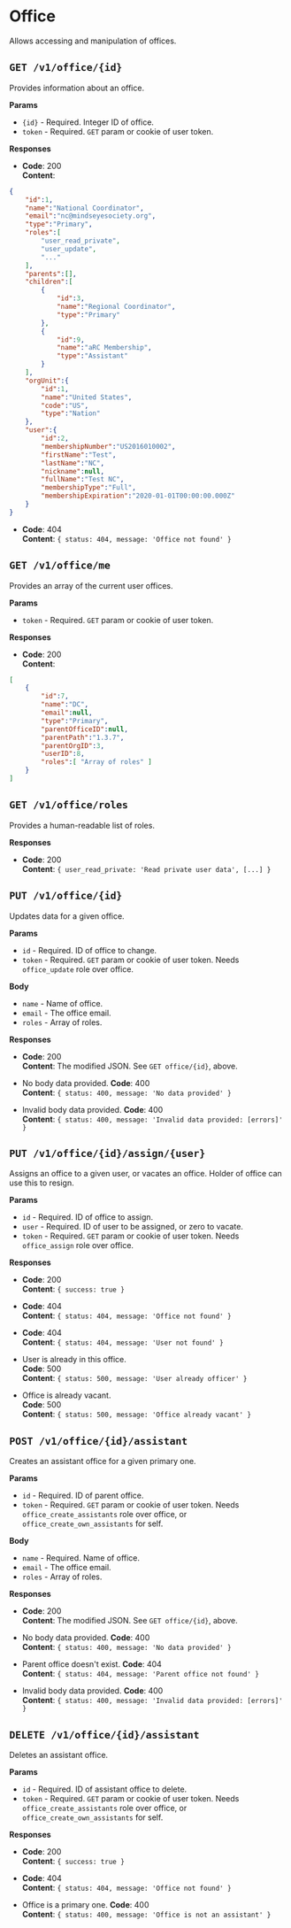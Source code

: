 # Office
Allows accessing and manipulation of offices.

## `GET /v1/office/{id}`
Provides information about an office.

__Params__
* `{id}` - Required. Integer ID of office.
* `token` - Required. `GET` param or cookie of user token.

__Responses__

* __Code__: 200<br>
  __Content__:
```json
{
	"id":1,
	"name":"National Coordinator",
	"email":"nc@mindseyesociety.org",
	"type":"Primary",
	"roles":[
		"user_read_private",
		"user_update",
		"..."
	],
	"parents":[],
	"children":[
		{
			"id":3,
			"name":"Regional Coordinator",
			"type":"Primary"
		},
		{
			"id":9,
			"name":"aRC Membership",
			"type":"Assistant"
		}
	],
	"orgUnit":{
		"id":1,
		"name":"United States",
		"code":"US",
		"type":"Nation"
	},
	"user":{
		"id":2,
		"membershipNumber":"US2016010002",
		"firstName":"Test",
		"lastName":"NC",
		"nickname":null,
		"fullName":"Test NC",
		"membershipType":"Full",
		"membershipExpiration":"2020-01-01T00:00:00.000Z"
	}
}
```

* __Code__: 404<br>
  __Content__: `{ status: 404, message: 'Office not found' }`

## `GET /v1/office/me`
Provides an array of the current user offices.

__Params__
* `token` - Required. `GET` param or cookie of user token.

__Responses__

* __Code__: 200<br>
  __Content__:
```json
[
	{
		"id":7,
		"name":"DC",
		"email":null,
		"type":"Primary",
		"parentOfficeID":null,
		"parentPath":"1.3.7",
		"parentOrgID":3,
		"userID":8,
		"roles":[ "Array of roles" ]
	}
]
```

## `GET /v1/office/roles`
Provides a human-readable list of roles.


__Responses__

* __Code__: 200<br>
__Content__: `{ user_read_private: 'Read private user data', [...] }`


## `PUT /v1/office/{id}`
Updates data for a given office.

__Params__
* `id` - Required. ID of office to change.
* `token` - Required. `GET` param or cookie of user token. Needs `office_update` role over office.

__Body__
* `name` - Name of office.
* `email` - The office email.
* `roles` - Array of roles.

__Responses__

* __Code__: 200<br>
__Content__: The modified JSON. See `GET office/{id}`, above.

* No body data provided.
__Code__: 400<br>
__Content__: `{ status: 400, message: 'No data provided' }`

* Invalid body data provided.
__Code__: 400<br>
__Content__: `{ status: 400, message: 'Invalid data provided: [errors]' }`


## `PUT /v1/office/{id}/assign/{user}`
Assigns an office to a given user, or vacates an office. Holder of office can use this to resign.

__Params__
* `id` - Required. ID of office to assign.
* `user` - Required. ID of user to be assigned, or zero to vacate.
* `token` - Required. `GET` param or cookie of user token. Needs `office_assign` role over office.

__Responses__

* __Code__: 200<br>
__Content__: `{ success: true }`

* __Code__: 404<br>
__Content__: `{ status: 404, message: 'Office not found' }`

* __Code__: 404<br>
__Content__: `{ status: 404, message: 'User not found' }`

* User is already in this office.<br>
__Code__: 500<br>
__Content__: `{ status: 500, message: 'User already officer' }`

* Office is already vacant.<br>
__Code__: 500<br>
__Content__: `{ status: 500, message: 'Office already vacant' }`


## `POST /v1/office/{id}/assistant`
Creates an assistant office for a given primary one.

__Params__
* `id` - Required. ID of parent office.
* `token` - Required. `GET` param or cookie of user token. Needs `office_create_assistants` role over office, or `office_create_own_assistants` for self.

__Body__
* `name` - Required. Name of office.
* `email` - The office email.
* `roles` - Array of roles.

__Responses__

* __Code__: 200<br>
__Content__: The modified JSON. See `GET office/{id}`, above.

* No body data provided.
__Code__: 400<br>
__Content__: `{ status: 400, message: 'No data provided' }`

* Parent office doesn't exist.
__Code__: 404<br>
__Content__: `{ status: 404, message: 'Parent office not found' }`

* Invalid body data provided.
__Code__: 400<br>
__Content__: `{ status: 400, message: 'Invalid data provided: [errors]' }`


## `DELETE /v1/office/{id}/assistant`
Deletes an assistant office.

__Params__
* `id` - Required. ID of assistant office to delete.
* `token` - Required. `GET` param or cookie of user token. Needs `office_create_assistants` role over office, or `office_create_own_assistants` for self.

__Responses__

* __Code__: 200<br>
__Content__: `{ success: true }`

* __Code__: 404<br>
__Content__: `{ status: 404, message: 'Office not found' }`

* Office is a primary one.
__Code__: 400<br>
__Content__: `{ status: 400, message: 'Office is not an assistant' }`
